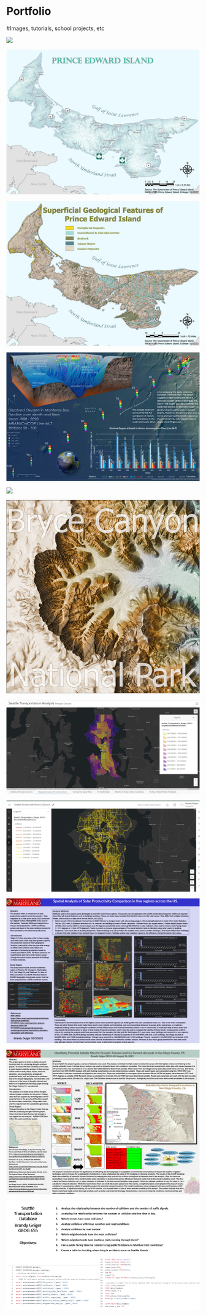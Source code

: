 # Portfolio
#Images, tutorials, school projects, etc


![](https://github.com/brandyge/Portfolio/blob/main/BlueWhale.gif
)

![](https://github.com/brandyge/Portfolio/blob/main/PE_simp.jpg
)

![](https://github.com/brandyge/Portfolio/blob/main/PE_geo.jpg
)

![](https://github.com/brandyge/Portfolio/blob/main/montpost.jpg
)

![](https://github.com/brandyge/Portfolio/blob/main/MicroMount.png
)

![](https://github.com/brandyge/Portfolio/blob/main/BryceCan.jpg
)

![](https://github.com/brandyge/Portfolio/blob/main/SeattleTransportationDashboard.jpg
)

![](https://github.com/brandyge/Portfolio/blob/main/SeattleCollions.jpg
)

![](https://github.com/brandyge/Portfolio/blob/main/UMD_solar.jpg
)

![](https://github.com/brandyge/Portfolio/blob/main/1695850523918-5716f177-834a-4333-add3-3f360387277b_1.jpg
)

![](https://github.com/brandyge/Portfolio/blob/main/GeigerGEOG655SLIDES.gif
)
